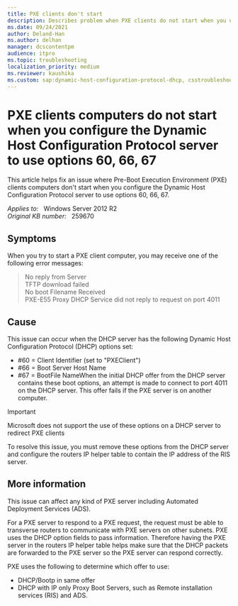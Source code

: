 ```yaml
---
title: PXE clients don't start
description: Describes problem when PXE clients do not start when you use Dynamic Host Configuration Protocol options 60, 66, 67 on the DHCP server.
ms.date: 09/24/2021
author: Deland-Han
ms.author: delhan
manager: dcscontentpm
audience: itpro
ms.topic: troubleshooting
localization_priority: medium
ms.reviewer: kaushika
ms.custom: sap:dynamic-host-configuration-protocol-dhcp, csstroubleshoot
---
```

# PXE clients computers do not start when you configure the Dynamic Host Configuration Protocol server to use options 60, 66, 67

This article helps fix an issue where Pre-Boot Execution Environment (PXE) clients computers don't start when you configure the Dynamic Host Configuration Protocol server to use options 60, 66, 67.

_Applies to:_ &nbsp; Windows Server 2012 R2  
_Original KB number:_ &nbsp; 259670

## Symptoms

When you try to start a PXE client computer, you may receive one of the following error messages:  
>No reply from Server  
TFTP download failed  
No boot Filename Received  
PXE-E55 Proxy DHCP Service did not reply to request on port 4011  

## Cause

This issue can occur when the DHCP server has the following Dynamic Host Configuration Protocol (DHCP) options set:

- #60 = Client Identifier (set to "PXEClient")
- #66 = Boot Server Host Name
- #67 = BootFile NameWhen the initial DHCP offer from the DHCP server contains these boot options, an attempt is made to connect to port 4011 on the DHCP server. This offer fails if the PXE server is on another computer.

> [!IMPORTANT]
> Microsoft does not support the use of these options on a DHCP server to redirect PXE clients

To resolve this issue, you must remove these options from the DHCP server and configure the routers IP helper table to contain the IP address of the RIS server.

## More information

This issue can affect any kind of PXE server including Automated Deployment Services (ADS).

For a PXE server to respond to a PXE request, the request must be able to transverse routers to communicate with PXE servers on other subnets. PXE uses the DHCP option fields to pass information. Therefore having the PXE server in the routers IP helper table helps make sure that the DHCP packets are forwarded to the PXE server so the PXE server can respond correctly.

PXE uses the following to determine which offer to use:

- DHCP/Bootp in same offer
- DHCP with IP only Proxy Boot Servers, such as Remote installation services (RIS) and ADS.
